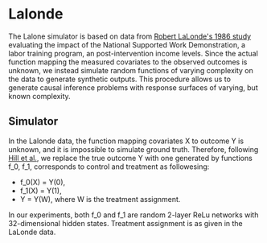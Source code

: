 # Lalonde
The Lalone simulator is based on data from [Robert LaLonde's 1986
study](https://www.jstor.org/stable/1806062) evaluating the impact of
the National Supported Work Demonstration, a labor training program, an
post-intervention income levels. Since the actual function mapping the measured
covariates to the observed outcomes is unknown, we instead simulate random
functions of varying complexity on the data to generate synthetic outputs. This
procedure allows us to generate causal inference problems with response surfaces
of varying, but known complexity.

## Simulator
In the Lalonde data, the function mapping covariates X to outcome Y is unknown,
and it is impossible to simulate ground truth. Therefore, following [Hill et
al.](https://arxiv.org/abs/1707.02641), we replace the true outcome Y with one
generated by functions f_0, f_1, corresponds to control and treatment as
followesing: 
- f_0(X) = Y(0),
- f_1(X) = Y(1),
- Y = Y(W), where W is the treatment assignment.

In our experiments, both f_0 and f_1 are random 2-layer ReLu networks with
32-dimensional hidden states. Treatment assignment is as given in the LaLonde
data.
